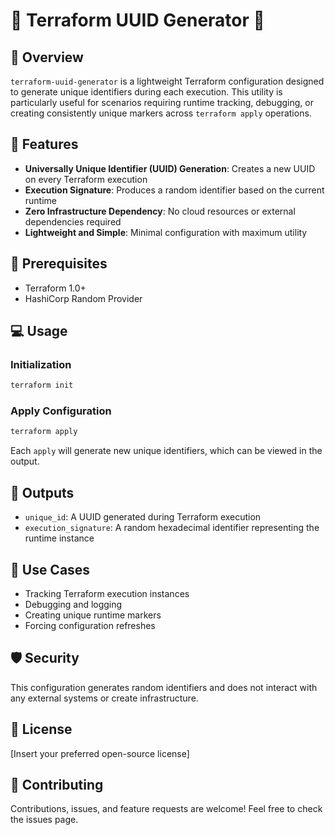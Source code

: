 # 🌟 Terraform UUID Generator 🎲

## 📝 Overview

`terraform-uuid-generator` is a lightweight Terraform configuration designed to generate unique identifiers during each execution. This utility is particularly useful for scenarios requiring runtime tracking, debugging, or creating consistently unique markers across `terraform apply` operations.

## 🚀 Features

- **Universally Unique Identifier (UUID) Generation**: Creates a new UUID on every Terraform execution
- **Execution Signature**: Produces a random identifier based on the current runtime
- **Zero Infrastructure Dependency**: No cloud resources or external dependencies required
- **Lightweight and Simple**: Minimal configuration with maximum utility

## 🔧 Prerequisites

- Terraform 1.0+
- HashiCorp Random Provider

## 💻 Usage

### Initialization

```bash
terraform init
```

### Apply Configuration

```bash
terraform apply
```

Each `apply` will generate new unique identifiers, which can be viewed in the output.

## 🧩 Outputs

- `unique_id`: A UUID generated during Terraform execution
- `execution_signature`: A random hexadecimal identifier representing the runtime instance

## 🤔 Use Cases

- Tracking Terraform execution instances
- Debugging and logging
- Creating unique runtime markers
- Forcing configuration refreshes

## 🛡️ Security

This configuration generates random identifiers and does not interact with any external systems or create infrastructure.

## 📄 License

[Insert your preferred open-source license]

## 🤝 Contributing

Contributions, issues, and feature requests are welcome! Feel free to check the issues page.
